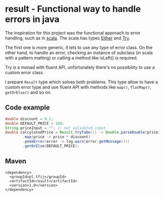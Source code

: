 # result - Functional way to handle errors in java 

The inspiration for this project was the functional approach to error handling, such as in
[scala](http://www.scala-lang.org/). The scala
has types [Either](http://www.scala-lang.org/api/2.9.3/scala/Either.html) and
[Try](http://www.scala-lang.org/api/2.9.3/scala/util/Try.html).

The first one is more generic, it lets to use any type of error class.
On the other hand, to handle an error, checking an instance of subclass (in scala with a pattern matting) or calling a method like isLeft() is required.

Try is a monad with fluent API, unfortunately there's no possibility to use a custom error class.

I prepare `Result` type which solves both problems. 
This type allow to have a custom error type and use fluent API with methods like `map()`, `flatMap()`, `getOrElse()` and so on.

## Code example

```Java
double discount = 0.2;
double DEFAULT_PRICE = 100;
String priceInput = ""; // not validated input
double calcylatedPrice = Result.tryToDo(() -> Double.parseDouble(priceInput))
        .map(price -> price * discount)
        .peekError(error -> log.warn(error.getMessage()))
        .getOrElse(DEFAULT_PRICE);
```

## Maven

```
<dependency>
  <groupId>pl.tfij</groupId>
  <artifactId>result</artifactId>
  <version>1.0</version>
</dependency>
```
